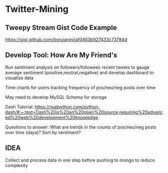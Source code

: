 # Twitter-Mining

## Tweepy Stream Gist Code Example
https://gist.github.com/bonzanini/af0463b927433c73784d


## Develop Tool: How Are My Friend's
Run sentiment analysis on followers/followees recent tweets to gauge average sentiment (positive,neutral,negative) and develop dashboard to visualize data

Time charts for users tracking frequency of pos/neu/neg posts over time

May need to develop MySQL Schema for storage

Dash Tutorial:
https://realpython.com/python-dash/#:~:text=Dash%20is%20an%20open%20source,requiring%20advanced%20web%20development%20knowledge.

Questions to answer:
What are trends in the counts of pos/neu/neg posts over time (days)?
Sort by sentiment?

## IDEA
Collect and process data in one step before pushing to mongo to reduce complexity